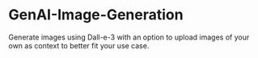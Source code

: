 # GenAI-Image-Generation
Generate images using Dall-e-3 with an option to upload images of your own as context to better fit your use case.
